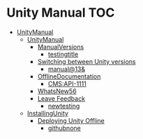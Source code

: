 Unity Manual TOC
================

 - [UnityManual](UnityManual)
	 - [UnityManual](UnityManual_1)
		 - [ManualVersions](ManualVersions)
			 - [testingtitle](githubnode99)
		 - [Switching between Unity versions](SwitchingDocumentationVersions)
			 - [manual@13&](manual@13&)
		 - [OfflineDocumentation](OfflineDocumentation)
			 - [CMS:API-1111](CMS:API-1111)
		 - [WhatsNew56](WhatsNew56)
		 - [Leave Feedback](LeaveFeedback)
			 - [newtesting](newtesting)
	 - [InstallingUnity](InstallingUnity)
		 - [Deploying Unity Offline](DeployingUnityOffline)
			 - [githubnone](githubnone)

